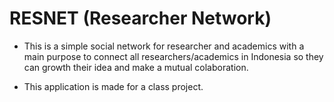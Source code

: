 # RESNET (Researcher Network)

* This is a simple social network for researcher and academics with a main purpose to connect all researchers/academics in Indonesia so they can growth their idea and make a mutual colaboration. 

* This application is made for a class project. 